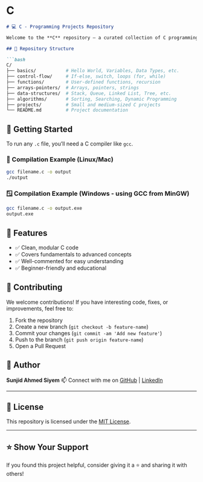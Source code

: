 # C
````markdown
# 💻 C - Programming Projects Repository

Welcome to the **C** repository – a curated collection of C programming projects, algorithms, and code snippets. Whether you're a beginner learning the ropes or an advanced developer exploring low-level programming, this repository offers valuable C code examples for study, modification, and enhancement.

## 📁 Repository Structure

```bash
C/
├── basics/           # Hello World, Variables, Data Types, etc.
├── control-flow/     # If-else, switch, loops (for, while)
├── functions/        # User-defined functions, recursion
├── arrays-pointers/  # Arrays, pointers, strings
├── data-structures/  # Stack, Queue, Linked List, Tree, etc.
├── algorithms/       # Sorting, Searching, Dynamic Programming
├── projects/         # Small and medium-sized C projects
└── README.md         # Project documentation
````


## 🚀 Getting Started

To run any `.c` file, you’ll need a C compiler like `gcc`.

### 🔧 Compilation Example (Linux/Mac)

```bash
gcc filename.c -o output
./output
```

### 🪟 Compilation Example (Windows - using GCC from MinGW)

```bash
gcc filename.c -o output.exe
output.exe
```

## 📌 Features

* ✅ Clean, modular C code
* ✅ Covers fundamentals to advanced concepts
* ✅ Well-commented for easy understanding
* ✅ Beginner-friendly and educational


## 🤝 Contributing

We welcome contributions! If you have interesting code, fixes, or improvements, feel free to:

1. Fork the repository
2. Create a new branch (`git checkout -b feature-name`)
3. Commit your changes (`git commit -am 'Add new feature'`)
4. Push to the branch (`git push origin feature-name`)
5. Open a Pull Request



## 🧠 Author

**Sunjid Ahmed Siyem**
📫 Connect with me on [GitHub](https://github.com/Sunjid-Ahmed) | [LinkedIn](https://www.linkedin.com/in/sunjid-siyem)

---

## 📄 License

This repository is licensed under the [MIT License](LICENSE).

---

## ⭐️ Show Your Support

If you found this project helpful, consider giving it a ⭐️ and sharing it with others!

```

